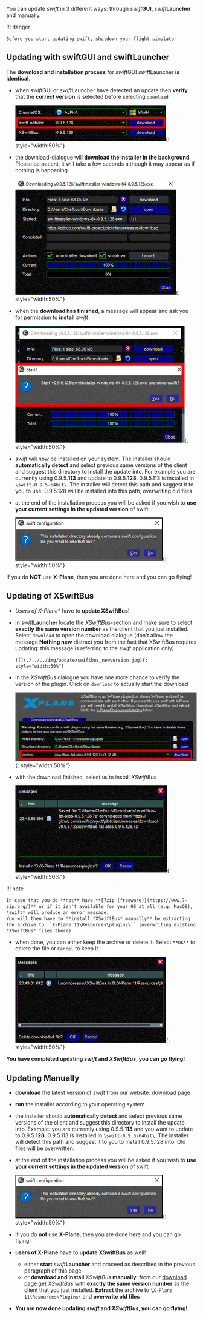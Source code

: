 <!--
    SPDX-FileCopyrightText: Copyright (C) swift Project Community / Contributors
    SPDX-License-Identifier: GFDL-1.3-only
-->

You can update *swift* in 3 different ways: through *swift***GUI**, *swift***Launcher** and manually.

!!! danger

    Before you start updating swift, shutdown your flight simulator

## Updating with swiftGUI and swiftLauncher
The **download and installation process** for *swift*GUI *swift*Launcher **is identical**.

* when *swift*GUI or *swift*Launcher have detected an update then **verify** that the **correct version** is selected before selecting ``download``

    ![](./../../img/updateswift_newversionselectdownload.jpg){: style="width:50%"}

* the download-dialogue will **download the installer in the background**.
  Please be patient, it will take a few seconds although it may appear as if nothing is happening

    ![](./../../img/updateswift_downloadnewversion.jpg){: style="width:50%"}

* when the **download has finished**, a message will appear and ask you for permission to **install** *swift*

    ![](./../../img/updateswift_installnewversion.jpg){: style="width:50%"}

* *swift* will now be installed on your system.
  The installer should **automatically detect** and select previous same versions of the client and suggest this directory to install the update into.
  For example you are currently using 0.9.5.**113** and update to 0.9.5.**128**.
  0.9.5.113 is installed in ``\swift-0.9.5-64bit\``.
  The installer will detect this path and suggest it to you to use: 0.9.5.128 will be installed into this path, overwriting old files
* at the end of the installation process you will be asked if you wish to **use your current settings in the updated version** of swift

    ![](./../../img/swift_installation_previousconfiguration.jpg){: style="width:50%"}

If you do **NOT** use **X-Plane**, then you are done here and you can go flying!

## Updating of XSwiftBus

* *Users of X-Plane** have to **update XSwiftBus**!
* in *swift***Launcher** locate the *XSwiftBus*-section and make sure to select **exactly the same version number** as the client that you just installed.
  Select ``download`` to open the download dialogue (don't allow the message **Nothing new** distract you from the fact that XSwiftBus requires updating: this message is referring to the *swift* application only)

      ![](./../../img/updatexswiftbus_newversion.jpg){: style="width:50%"}
* in the *XSwiftBus* dialogue you have one more chance to verify the version of the plugin.
  Click on ``download`` to actually start the download

    ![](./../../img/updatexswiftbus_downloadnewversion.jpg){: style="width:50%"}

* with the download finished, select ``OK`` to install *XSwiftBus*

    ![](./../../img/updatexswiftbus_installnewversion.jpg){: style="width:50%"}

!!! note

    In case that you do **not** have **[7zip (freeware)](https://www.7-zip.org/)** or if it isn't available for your OS at all (e.g. MacOS), *swift* will produce an error message.
    You will then have to **install *XSwiftBus* manually** by extracting the archive to ``X-Plane 11\Resources\plugins\`` (overwriting existing *XSwiftBus* files there)

* when done, you can either keep the archive or delete it.
  Select ``**OK**`` to delete the file or ``Cancel`` to keep it

    ![](./../../img/updatexswiftbus_downloadnewversionfinished.jpg){: style="width:50%"}

**You have completed updating *swift* and *XSwiftBus*, you can go flying!**


## Updating Manually

* **download** the latest version of *swift* from our website: [download page](./../install/download.md)
* **run** the installer according to your operating system
* the installer should **automatically detect** and select previous same versions of the client and suggest this directory to install the update into.
  Example: you are currently using 0.9.5.**113** and you want to update to 0.9.5.**128**.
  0.9.5.113 is installed in ``\swift-0.9.5-64bit\``.
  The installer will detect this path and suggest it to you to install 0.9.5.128 into.
  Old files will be overwritten.
* at the end of the installation process you will be asked if you wish to **use your current settings in the updated version** of swift

    ![](./../../img/swift_installation_previousconfiguration.jpg){: style="width:50%"}

* if you do **not** use **X-Plane**, then you are done here and you can go flying!
* **users of X-Plane** have to **update XSwiftBus** as well!
    * either **start** *swift***Launcher** and proceed as described in the previous paragraph of this page
    * or **download and install** *XSwiftBus* **manually**: from our [download page](./../install/download.md) get *XSwiftBus* with **exactly the same version number** as the client that you just installed.
      **Extract** the archive to ``\X-Plane 11\Resources\Plugins\`` and **overwrite old files**


* **You are now done updating *swift* and *XSwiftBus*, you can go flying!**
